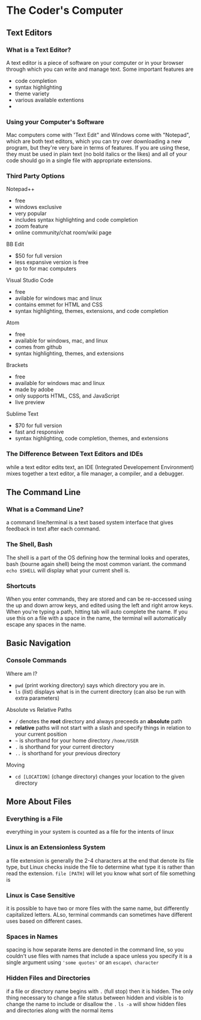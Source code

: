 # The Coder's Computer

## Text Editors

### What is a Text Editor?

A text editor is a piece of software on your computer or in your browser through which you can write and manage text.
Some important features are
  - code completion
  - syntax highlighting
  - theme variety
  - various available extentions
  - 
### Using your Computer's Software

Mac computers come with 'Text Edit" and Windows come with "Notepad", which are both text editors, which you can try over downloading a new program, but they're very bare in terms of features. If you are using these, they must be used in plain text (no bold italics or the likes) and all of your code should go in a single file with appropriate extensions.

### Third Party Options

Notepad++
  - free
  - windows exclusive
  - very popular
  - includes syntax highlighting and code completion
  - zoom feature
  - online community/chat room/wiki page

BB Edit
  - $50 for full version
  - less expansive version is free
  - go to for mac computers

Visual Studio Code
  - free
  - avilable for windows mac and linux
  - contains emmet for HTML and CSS
  - syntax highlighting, themes, extensions, and code completion

Atom
  - free
  - available for windows, mac, and linux
  - comes from github
  - syntax highlighting, themes, and extensions

Brackets
  - free
  - available for windows mac and linux
  - made by adobe
  - only supports HTML, CSS, and JavaScript
  - live preview

Sublime Text
  - $70 for full version
  - fast and responsive
  - syntax highlighting, code completion, themes, and extensions

### The Difference Between Text Editors and IDEs

while a text editor edits text, an IDE (Integrated Developement Environment) mixes together a text editor, a file manager, a compiler, and a debugger.

## The Command Line

### What is a Command Line?

a command line/terminal is a text based system interface that gives feedback in text after each command.

### The Shell, Bash

The shell is a part of the OS defining how the terminal looks and operates, bash (bourne again shell) being the most common variant.
the command `echo $SHELL` will display what your current shell is.

### Shortcuts

When you enter commands, they are stored and can be re-accessed using the up and down arrow keys, and edited using the left and right arrow keys.
When you're typing a path, hitting tab will auto complete the name. If you use this on a file with a space in the name, the terminal will automatically escape any spaces in the name.

## Basic Navigation

### Console Commands

Where am I?
  - `pwd` (print working directory) says which directory you are in.
  - `ls` (list) displays what is in the current directory (can also be run with extra parameters)

Absolute vs Relative Paths
  - `/` denotes the **root** directory and always preceeds an **absolute** path
  - **relative** paths will not start with a slash and specify things in relation to your current position
  - `~` is shorthand for your home directory `/home/USER`
  - `.` is shorthand for your current directory
  - `..` is shorthand for your previous directory

Moving
  - `cd [LOCATION]` (change directory) changes your location to the given directory

## More About Files

### Everything is a File

everything in your system is counted as a file for the intents of linux

### Linux is an Extensionless System

a file extension is generally the 2-4 characters at the end that denote its file type, but Linux checks inside the file to determine what type it is rather than read the extension.
`file [PATH]` will let you know what sort of file something is

### Linux is Case Sensitive

it is possible to have two or more files with the same name, but differently capitalized letters. ALso, terminal commands can sometimes have different uses based on different cases.

### Spaces in Names

spacing is how separate items are denoted in the command line, so you couldn't use files with names that include a space unless you specify it is a single argument using `'some quotes'` or an `escape\ character`

### Hidden Files and Directories

if a file or directory name begins with `.` (full stop) then it is hidden. The only thing necessary to change a file status between hidden and visible is to change the name to include or disallow the `.`
`ls -a` will show hidden files and directories along with the normal items
